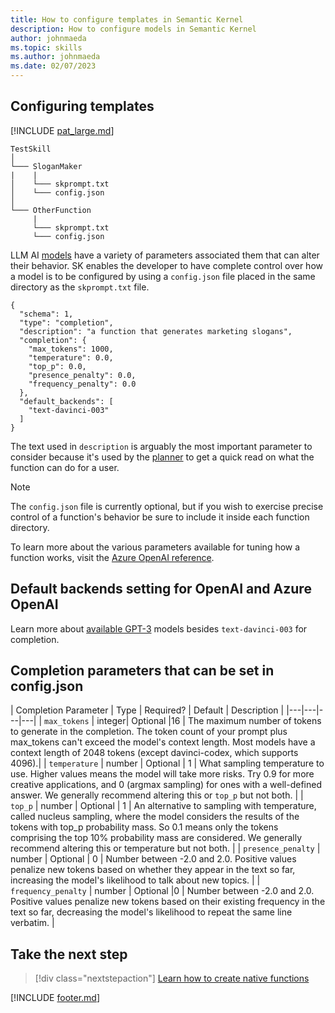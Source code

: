 ```yaml
---
title: How to configure templates in Semantic Kernel
description: How to configure models in Semantic Kernel
author: johnmaeda
ms.topic: skills
ms.author: johnmaeda
ms.date: 02/07/2023
---
```

## Configuring templates

[!INCLUDE [pat_large.md](../includes/pat_large.md)]

```File-Structure-For-Semantic-Skills
TestSkill
│
└─── SloganMaker
|    |
│    └─── skprompt.txt
│    └─── config.json
│   
└─── OtherFunction
     |
     └─── skprompt.txt
     └─── config.json
```

LLM AI [models](/semantic-kernel/concepts-ai/models) have a variety of parameters associated them that can alter their behavior. SK enables the developer to have complete control over how a model is to be configured by using a `config.json` file placed in the same directory as the `skprompt.txt` file.

```config.json-example
{
  "schema": 1,
  "type": "completion",
  "description": "a function that generates marketing slogans",
  "completion": {
    "max_tokens": 1000,
    "temperature": 0.0,
    "top_p": 0.0,
    "presence_penalty": 0.0,
    "frequency_penalty": 0.0
  },
  "default_backends": [
    "text-davinci-003"
  ]
}
```

The text used in `description` is arguably the most important parameter to consider because it's used by the [planner](/semantic-kernel/concepts-sk/planner) to get a quick read on what the function can do for a user.

> [!NOTE]
> The `config.json` file is currently optional, but if you wish to exercise precise control of a function's behavior be sure to include it inside each function directory. 

To learn more about the various parameters available for tuning how a function works, visit the [Azure OpenAI reference](https://learn.microsoft.com/en-us/azure/cognitive-services/openai/reference).

## Default backends setting for OpenAI and Azure OpenAI

Learn more about [available GPT-3](https://learn.microsoft.com/en-us/azure/cognitive-services/openai/concepts/models) models besides `text-davinci-003` for completion.

## Completion parameters that can be set in config.json

| Completion Parameter | Type | Required? | Default | Description |
|---|---|---|---|
| `max_tokens` | integer| Optional |16 |	The maximum number of tokens to generate in the completion. The token count of your prompt plus max_tokens can't exceed the model's context length. Most models have a context length of 2048 tokens (except davinci-codex, which supports 4096).|
| `temperature`	| number	| Optional	| 1	| What sampling temperature to use. Higher values means the model will take more risks. Try 0.9 for more creative applications, and 0 (argmax sampling) for ones with a well-defined answer. We generally recommend altering this or `top_p` but not both. |
| `top_p`	| number	| Optional	| 1	| An alternative to sampling with temperature, called nucleus sampling, where the model considers the results of the tokens with top_p probability mass. So 0.1 means only the tokens comprising the top 10% probability mass are considered. We generally recommend altering this or temperature but not both. |
| `presence_penalty` | number	| Optional	| 0	| Number between -2.0 and 2.0. Positive values penalize new tokens based on whether they appear in the text so far, increasing the model's likelihood to talk about new topics. |
| `frequency_penalty` |	number	| Optional	|0 |	Number between -2.0 and 2.0. Positive values penalize new tokens based on their existing frequency in the text so far, decreasing the model's likelihood to repeat the same line verbatim. |

## Take the next step

> [!div class="nextstepaction"]
> [Learn how to create native functions](/semantic-kernel/howto/nativefunctions)

[!INCLUDE [footer.md](../includes/footer.md)]
